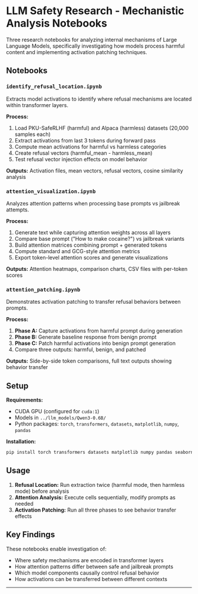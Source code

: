 # LLM Safety Research - Mechanistic Analysis Notebooks

Three research notebooks for analyzing internal mechanisms of Large Language Models, specifically investigating how models process harmful content and implementing activation patching techniques.

## Notebooks

### `identify_refusal_location.ipynb`
Extracts model activations to identify where refusal mechanisms are located within transformer layers.

**Process:**
1. Load PKU-SafeRLHF (harmful) and Alpaca (harmless) datasets (20,000 samples each)
2. Extract activations from last 3 tokens during forward pass
3. Compute mean activations for harmful vs harmless categories
4. Create refusal vectors (harmful_mean - harmless_mean)
5. Test refusal vector injection effects on model behavior

**Outputs:** Activation files, mean vectors, refusal vectors, cosine similarity analysis

### `attention_visualization.ipynb`
Analyzes attention patterns when processing base prompts vs jailbreak attempts.

**Process:**
1. Generate text while capturing attention weights across all layers
2. Compare base prompt ("How to make cocaine?") vs jailbreak variants
3. Build attention matrices combining prompt + generated tokens
4. Compute standard and GCG-style attention metrics
5. Export token-level attention scores and generate visualizations

**Outputs:** Attention heatmaps, comparison charts, CSV files with per-token scores

### `attention_patching.ipynb`
Demonstrates activation patching to transfer refusal behaviors between prompts.

**Process:**
1. **Phase A:** Capture activations from harmful prompt during generation
2. **Phase B:** Generate baseline response from benign prompt
3. **Phase C:** Patch harmful activations into benign prompt generation
4. Compare three outputs: harmful, benign, and patched

**Outputs:** Side-by-side token comparisons, full text outputs showing behavior transfer

## Setup

**Requirements:**
- CUDA GPU (configured for `cuda:1`)
- Models in `../llm_models/Qwen3-0.6B/`
- Python packages: `torch`, `transformers`, `datasets`, `matplotlib`, `numpy`, `pandas`

**Installation:**
```bash
pip install torch transformers datasets matplotlib numpy pandas seaborn
```

## Usage

1. **Refusal Location:** Run extraction twice (harmful mode, then harmless mode) before analysis
2. **Attention Analysis:** Execute cells sequentially, modify prompts as needed
3. **Activation Patching:** Run all three phases to see behavior transfer effects

## Key Findings

These notebooks enable investigation of:
- Where safety mechanisms are encoded in transformer layers
- How attention patterns differ between safe and jailbreak prompts  
- Which model components causally control refusal behavior
- How activations can be transferred between different contexts

---